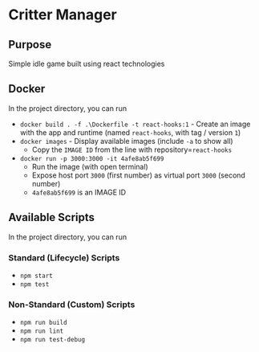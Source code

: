 # Critter Manager

## Purpose

Simple idle game built using react technologies

## Docker

In the project directory, you can run

* `docker build . -f .\Dockerfile -t react-hooks:1` - Create an image with the app and runtime (named `react-hooks`, with tag / version `1`)
* `docker images` - Display available images (include `-a` to show all)
  * Copy the `IMAGE ID` from the line with repository=`react-hooks`
* `docker run -p 3000:3000 -it 4afe8ab5f699`
  * Run the image (with open terminal)
  * Expose host port `3000` (first number) as virtual port `3000` (second number)
  * `4afe8ab5f699` is an IMAGE ID

## Available Scripts

In the project directory, you can run

### Standard (Lifecycle) Scripts

* `npm start`
* `npm test`

### Non-Standard (Custom) Scripts

* `npm run build`
* `npm run lint`
* `npm run test-debug`
